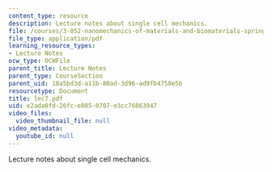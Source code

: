 ```yaml
---
content_type: resource
description: Lecture notes about single cell mechanics.
file: /courses/3-052-nanomechanics-of-materials-and-biomaterials-spring-2007/e2ada0fd26fce0850707e3cc76863947_lec7.pdf
file_type: application/pdf
learning_resource_types:
- Lecture Notes
ocw_type: OCWFile
parent_title: Lecture Notes
parent_type: CourseSection
parent_uid: 10a5bd3d-a11b-80ad-3d96-ad9fb4750e5b
resourcetype: Document
title: lec7.pdf
uid: e2ada0fd-26fc-e085-0707-e3cc76863947
video_files:
  video_thumbnail_file: null
video_metadata:
  youtube_id: null
---
```

Lecture notes about single cell mechanics.


